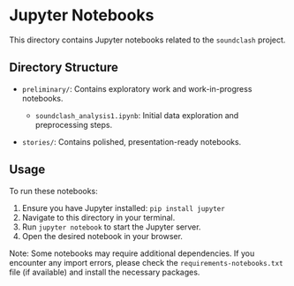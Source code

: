 # Jupyter Notebooks

This directory contains Jupyter notebooks related to the `soundclash` project.

## Directory Structure

- `preliminary/`: Contains exploratory work and work-in-progress notebooks.
  - `soundclash_analysis1.ipynb`: Initial data exploration and preprocessing steps.

- `stories/`: Contains polished, presentation-ready notebooks.

## Usage

To run these notebooks:

1. Ensure you have Jupyter installed: `pip install jupyter`
2. Navigate to this directory in your terminal.
3. Run `jupyter notebook` to start the Jupyter server.
4. Open the desired notebook in your browser.

Note: Some notebooks may require additional dependencies. If you encounter any import errors, please check the `requirements-notebooks.txt` file (if available) and install the necessary packages.